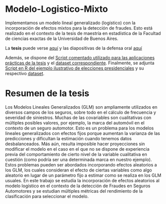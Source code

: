 # Modelo-Logistico-Mixto
Implementamos un modelo lineal generalizado (logístico) con la incorporación de efectos mixtos para la detección de fraudes. Esto está realizado en el contexto de la tesis de maestría en estadística de la Facultad de ciencias exactas de la Universidad de Buenos Aires.

La **tesis** puede verse [aquí](https://github.com/ianbounos/Modelo-Logistico-Mixto/blob/main/TESIS_Modelo_Logistico_Mixto.pdf) y las diapositivas de la defensa oral  [aquí](https://github.com/ianbounos/Modelo-Logistico-Mixto/blob/main/Presentacion_defensa_tesis_Bounos.pdf)

Además, se dispone del [Script comentado utilizado para las aplicaciones prácticas de la tesis](https://github.com/ianbounos/Modelo-Logistico-Mixto/blob/main/Script_Final.R) y el [dataset correspondiente](https://github.com/ianbounos/Modelo-Logistico-Mixto/blob/main/insurance_claims_original.csv). 
Finalmente, se adjunta [Script en R del ejemplo ilustrativo de elecciones presidenciales](https://github.com/ianbounos/Modelo-Logistico-Mixto/blob/main/Script%20Teorico%20Elecciones.R) y su respectivo [dataset](https://github.com/ianbounos/Modelo-Logistico-Mixto/blob/main/eleccion.txt).


# Resumen de la tesis


Los Modelos Lineales Generalizados (GLM) son ampliamente utilizados en diversos campos de los seguros, sobre todo en el cálculo de frecuencia y severidad de siniestros. Muchas de las covariables son cualitativas con múltiples posibles valores, por ejemplo, la marca del automóvil en el contexto de un seguro automotor. Esto es un problema para los modelos lineales generalizados con efectos fijos porque aumentan la varianza de las predicciones y dificultan la estimación cuando tenemos datos desbalanceados. Más aún, resulta imposible hacer proyecciones sin modificar el modelo en el caso en el que no se dispone de experiencia previa del comportamiento de cierto nivel de la variable cualitativa en cuestión (como podría ser una determinada marca en nuestro ejemplo). Estos problemas pueden ser abordados incorporando efectos aleatorios a los GLM, los cuales consideran el efecto de ciertas variables como algo aleatorio en lugar de un parámetro fijo a estimar como se realiza en los GLM usuales.
En este trabajo se estudia la incorporación de efectos aleatorios al modelo logístico en el contexto de la detección de Fraudes en Seguros Automotores y se estudian múltiples métricas del rendimiento de la clasificación para seleccionar el modelo.

